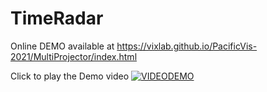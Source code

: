 # TimeRadar
 Online DEMO available at https://vixlab.github.io/PacificVis-2021/MultiProjector/index.html
 
 Click to play the Demo video
<a href = "https://1drv.ms/v/s!AlYNDqMt8ebjkC_XqSUHdcEjsrzH?e=6ZVWa3" target="_blank">![VIDEODEMO](https://github.com/VixLABPacificVis-2021/blob/master/MultiProjector/image/VideoDemo.png)</a>
